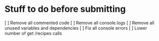 # Stuff to do before submitting
[ ] Remove all commented code
[ ] Remove all console.logs
[ ] Remove all unused variables and dependencies
[ ] Fix all console errors
[ ] Lower number of get /recipes calls